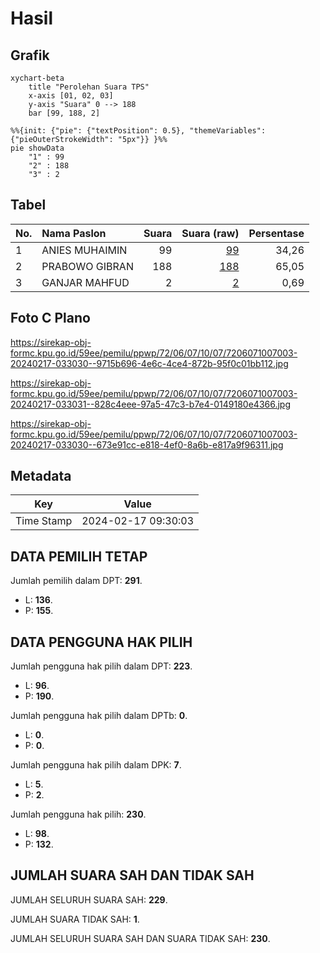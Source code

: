 # Hasil

## Grafik

```mermaid
xychart-beta
    title "Perolehan Suara TPS"
    x-axis [01, 02, 03]
    y-axis "Suara" 0 --> 188
    bar [99, 188, 2]
```

```mermaid
%%{init: {"pie": {"textPosition": 0.5}, "themeVariables": {"pieOuterStrokeWidth": "5px"}} }%%
pie showData
    "1" : 99
    "2" : 188
    "3" : 2
```

## Tabel

| No. | Nama Paslon    | Suara | Suara (raw) | Persentase |
|:--- |:-------------- | -----:| -----------:| ----------:|
| 1   | ANIES MUHAIMIN | 99    | [99][p-1]   | 34,26      |
| 2   | PRABOWO GIBRAN | 188   | [188][p-2]  | 65,05      |
| 3   | GANJAR MAHFUD  | 2     | [2][p-3]    | 0,69       |


[p-1]: https://github.com/gigit-pemilu/pemilu-2024-72-sulawesi-tengah/blob/main/pilpres/hitung-suara/sub/72-sulawesi-tengah/sub/06-morowali/sub/07-menui-kepulauan/sub/1007-ulunambo/sub/003-tps/sub/paslon-1.txt
[p-2]: https://github.com/gigit-pemilu/pemilu-2024-72-sulawesi-tengah/blob/main/pilpres/hitung-suara/sub/72-sulawesi-tengah/sub/06-morowali/sub/07-menui-kepulauan/sub/1007-ulunambo/sub/003-tps/sub/paslon-2.txt
[p-3]: https://github.com/gigit-pemilu/pemilu-2024-72-sulawesi-tengah/blob/main/pilpres/hitung-suara/sub/72-sulawesi-tengah/sub/06-morowali/sub/07-menui-kepulauan/sub/1007-ulunambo/sub/003-tps/sub/paslon-3.txt

## Foto C Plano

https://sirekap-obj-formc.kpu.go.id/59ee/pemilu/ppwp/72/06/07/10/07/7206071007003-20240217-033030--9715b696-4e6c-4ce4-872b-95f0c01bb112.jpg

https://sirekap-obj-formc.kpu.go.id/59ee/pemilu/ppwp/72/06/07/10/07/7206071007003-20240217-033031--828c4eee-97a5-47c3-b7e4-0149180e4366.jpg

https://sirekap-obj-formc.kpu.go.id/59ee/pemilu/ppwp/72/06/07/10/07/7206071007003-20240217-033030--673e91cc-e818-4ef0-8a6b-e817a9f96311.jpg


## Metadata

| Key        | Value               |
| ---------- | ------------------- |
| Time Stamp | 2024-02-17 09:30:03 |


## DATA PEMILIH TETAP

Jumlah pemilih dalam DPT: **291**.
 * L: **136**.
 * P: **155**.

## DATA PENGGUNA HAK PILIH

Jumlah pengguna hak pilih dalam DPT: **223**.
 * L: **96**.
 * P: **190**.

Jumlah pengguna hak pilih dalam DPTb: **0**.
 * L: **0**.
 * P: **0**.

Jumlah pengguna hak pilih dalam DPK: **7**.
 * L: **5**.
 * P: **2**.

Jumlah pengguna hak pilih: **230**.
 * L: **98**.
 * P: **132**.

## JUMLAH SUARA SAH DAN TIDAK SAH

JUMLAH SELURUH SUARA SAH: **229**.

JUMLAH SUARA TIDAK SAH: **1**.

JUMLAH SELURUH SUARA SAH DAN SUARA TIDAK SAH: **230**.


